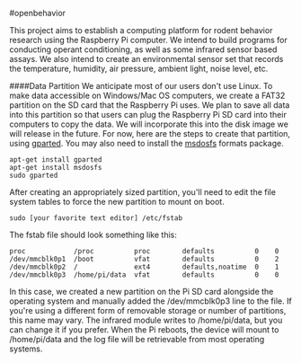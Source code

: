 #openbehavior

This project aims to establish a computing platform for rodent behavior research using the Raspberry Pi computer. We intend to build programs for conducting operant conditioning, as well as some infrared sensor based assays. We also intend to create an environmental sensor set that records the temperature, humidity, air pressure, ambient light, noise level, etc. 

####Data Partition
We anticipate most of our users don't use Linux. To make data accessible on Windows/Mac OS computers, we create a FAT32 partition on the SD card that the Raspberry Pi uses. We plan to save all data into this partition so that users can plug the Raspberry Pi SD card into their computers to copy the data. We will incorporate this into the disk image we will release in the future. For now, here are the steps to create that partition, using [gparted](gparted.org).  You may also need to install the [msdosfs](http://www.freebsd.org/cgi/man.cgi?query=msdosfs&sektion=5&manpath=FreeBSD+8.4-RELEASE) formats package.

```
apt-get install gparted
apt-get install msdosfs
sudo gparted
```

After creating an appropriately sized partition, you'll need to edit the file system tables to force the new partition to mount on boot.  

```
sudo [your favorite text editor] /etc/fstab
```

The fstab file should look something like this:

```
proc            /proc          proc        defaults          0    0
/dev/mmcblk0p1  /boot          vfat        defaults          0    2
/dev/mmcblk0p2  /              ext4        defaults,noatime  0    1
/dev/mmcblk0p3  /home/pi/data  vfat        defaults          0    0
```

In this case, we created a new partition on the Pi SD card alongside the operating system and manually added the /dev/mmcblk0p3 line to the file.  If you're using a different form of removable storage or number of partitions, this name may vary.  The infrared module writes to /home/pi/data, but you can change it if you prefer.  When the Pi reboots, the device will mount to /home/pi/data and the log file will be retrievable from most operating systems. 




